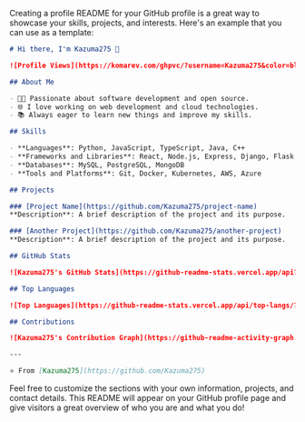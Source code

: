 Creating a profile README for your GitHub profile is a great way to showcase your skills, projects, and interests. Here's an example that you can use as a template:

```markdown
# Hi there, I'm Kazuma275 👋

![Profile Views](https://komarev.com/ghpvc/?username=Kazuma275&color=blue)

## About Me

- 👨‍💻 Passionate about software development and open source.
- 🌐 I love working on web development and cloud technologies.
- 📚 Always eager to learn new things and improve my skills.

## Skills

- **Languages**: Python, JavaScript, TypeScript, Java, C++
- **Frameworks and Libraries**: React, Node.js, Express, Django, Flask
- **Databases**: MySQL, PostgreSQL, MongoDB
- **Tools and Platforms**: Git, Docker, Kubernetes, AWS, Azure

## Projects

### [Project Name](https://github.com/Kazuma275/project-name)
**Description**: A brief description of the project and its purpose.

### [Another Project](https://github.com/Kazuma275/another-project)
**Description**: A brief description of the project and its purpose.

## GitHub Stats

![Kazuma275's GitHub Stats](https://github-readme-stats.vercel.app/api?username=Kazuma275&show_icons=true&theme=radical)

## Top Languages

![Top Languages](https://github-readme-stats.vercel.app/api/top-langs/?username=Kazuma275&layout=compact&theme=radical)

## Contributions

![Kazuma275's Contribution Graph](https://github-readme-activity-graph.cyclic.app/graph?username=Kazuma275&theme=rogue)

---

⭐️ From [Kazuma275](https://github.com/Kazuma275)
```

Feel free to customize the sections with your own information, projects, and contact details. This README will appear on your GitHub profile page and give visitors a great overview of who you are and what you do!

